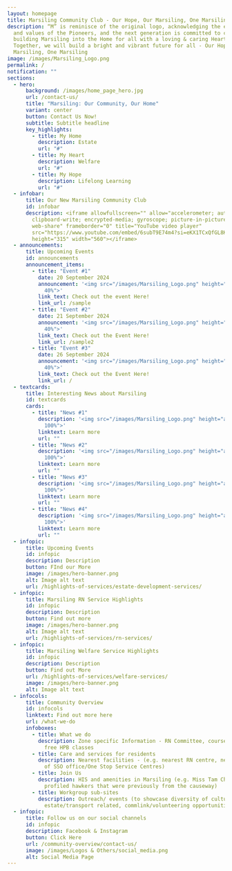 ```yaml
---
layout: homepage
title: Marsiling Community Club - Our Hope, Our Marsiling, One Marsiling
description: “M” is reminisce of the original logo, acknowledging the efforts
  and values of the Pioneers, and the next generation is committed to continue
  building Marsiling into the Home for all with a loving & caring Heart.
  Together, we will build a bright and vibrant future for all - Our Hope, Our
  Marsiling, One Marsiling
image: /images/Marsiling_Logo.png
permalink: /
notification: ""
sections:
  - hero:
      background: /images/home_page_hero.jpg
      url: /contact-us/
      title: "Marsiling: Our Community, Our Home"
      variant: center
      button: Contact Us Now!
      subtitle: Subtitle headline
      key_highlights:
        - title: My Home
          description: Estate
          url: "#"
        - title: My Heart
          description: Welfare
          url: "#"
        - title: My Hope
          description: Lifelong Learning
          url: "#"
  - infobar:
      title: Our New Marsiling Community Club
      id: infobar
      description: <iframe allowfullscreen="" allow="accelerometer; autoplay;
        clipboard-write; encrypted-media; gyroscope; picture-in-picture;
        web-share" frameborder="0" title="YouTube video player"
        src="https://www.youtube.com/embed/6subT9E74m4?si=eKX1TCxQfGL8K8u2"
        height="315" width="560"></iframe>
  - announcements:
      title: Upcoming Events
      id: announcements
      announcement_items:
        - title: "Event #1"
          date: 20 September 2024
          announcement: '<img src="/images/Marsiling_Logo.png" height="auto" style="width:
            40%">'
          link_text: Check out the event Here!
          link_url: /sample
        - title: "Event #2"
          date: 21 September 2024
          announcement: '<img src="/images/Marsiling_Logo.png" height="auto" style="width:
            40%">'
          link_text: Check out the Event Here!
          link_url: /sample2
        - title: "Event #3"
          date: 26 September 2024
          announcement: '<img src="/images/Marsiling_Logo.png" height="auto" style="width:
            40%">'
          link_text: Check out the Event Here!
          link_url: /
  - textcards:
      title: Interesting News about Marsiling
      id: textcards
      cards:
        - title: "News #1"
          description: '<img src="/images/Marsiling_Logo.png" height="auto" style="width:
            100%">'
          linktext: Learn more
          url: ""
        - title: "News #2"
          description: '<img src="/images/Marsiling_Logo.png" height="auto" style="width:
            100%">'
          linktext: Learn more
          url: ""
        - title: "News #3"
          description: '<img src="/images/Marsiling_Logo.png" height="auto" style="width:
            100%">'
          linktext: Learn more
          url: ""
        - title: "News #4"
          description: '<img src="/images/Marsiling_Logo.png" height="auto" style="width:
            100%">'
          linktext: Learn more
          url: ""
  - infopic:
      title: Upcoming Events
      id: infopic
      description: Description
      button: FInd our More
      image: /images/hero-banner.png
      alt: Image alt text
      url: /highlights-of-services/estate-development-services/
  - infopic:
      title: Marsiling RN Service Highlights
      id: infopic
      description: Description
      button: Find out more
      image: /images/hero-banner.png
      alt: Image alt text
      url: /highlights-of-services/rn-services/
  - infopic:
      title: Marsiling Welfare Service Highlights
      id: infopic
      description: Description
      button: Find out More
      url: /highlights-of-services/welfare-services/
      image: /images/hero-banner.png
      alt: Image alt text
  - infocols:
      title: Community Overview
      id: infocols
      linktext: Find out more here
      url: /what-we-do
      infoboxes:
        - title: What we do
          description: Zone specific Information - RN Committee, courses, interest groups,
            free HPB classes
        - title: Care and services for residents
          description: Nearest facilities - (e.g. nearest RN centre, nearest AAC, address
            of SSO office/One Stop Service Centres)
        - title: Join Us
          description: HIS and amenities in Marsiling (e.g. Miss Tam Chiak video that
            profiled hawkers that were previously from the causeway)
        - title: Workgroup sub-sites
          description: Outreach/ events (to showcase diversity of culture),
            estate/transport related, commlink/volunteering opportunities
  - infopic:
      title: Follow us on our social channels
      id: infopic
      description: Facebook & Instagram
      button: Click Here
      url: /community-overview/contact-us/
      image: /images/Logos & Others/social_media.png
      alt: Social Media Page
---
```

